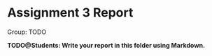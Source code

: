 # Assignment 3 Report
Group: TODO

**TODO@Students: Write your report in this folder using Markdown.**